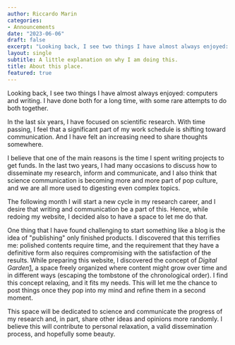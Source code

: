 ```yaml
---
author: Riccardo Marin
categories:
- Announcements
date: "2023-06-06"
draft: false
excerpt: "Looking back, I see two things I have almost always enjoyed: computers and writing. I have done both for a long time, with some rare attempts to do both together. In the last six years, I have focused on scientific research. With time passing, I feel that a significant part of my work schedule is shifting toward communication. And I have felt an increasing need to share thoughts somewhere."
layout: single
subtitle: A little explanation on why I am doing this.
title: About this place.
featured: true
---
```

Looking back, I see two things I have almost always enjoyed: computers and writing. I have done both for a long time, with some rare attempts to do both together.

In the last six years, I have focused on scientific research. With time passing, I feel that a significant part of my work schedule is shifting toward communication. And I have felt an increasing need to share thoughts somewhere.

I believe that one of the main reasons is the time I spent writing projects to get funds. In the last two years, I had many occasions to discuss how to disseminate my research, inform and communicate, and I also think that science communication is becoming more and more part of pop culture, and we are all more used to digesting even complex topics.

The following month I will start a new cycle in my research career, and I desire that writing and communication be a part of this. Hence, while redoing my website, I decided also to have a space to let me do that.

One thing that I have found challenging to start something like a blog is the idea of "publishing" only finished products. I discovered that this terrifies me: polished contents require time, and the requirement that they have a definitive form also requires compromising with the satisfaction of the results. While preparing this website, I discovered the concept of *Digital Garden*[1], a space freely organized where content might grow over time and in different ways (escaping the tombstone of the chronological order). I find this concept relaxing, and it fits my needs. This will let me the chance to post things once they pop into my mind and refine them in a second moment.

This space will be dedicated to science and communicate the progress of my research and, in part, share other ideas and opinions more randomly. I believe this will contribute to personal relaxation, a valid dissemination process, and hopefully some beauty.

[1]: https://maggieappleton.com/garden-history 'Maggie Appleton, A Brief History & Ethos of the Digital Garden'  